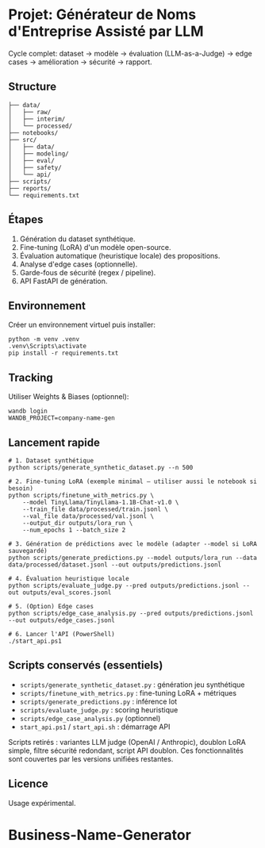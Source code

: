 # Projet: Générateur de Noms d'Entreprise Assisté par LLM

Cycle complet: dataset → modèle → évaluation (LLM-as-a-Judge) → edge cases → amélioration → sécurité → rapport.

## Structure
```
├── data/
│   ├── raw/
│   ├── interim/
│   └── processed/
├── notebooks/
├── src/
│   ├── data/
│   ├── modeling/
│   ├── eval/
│   ├── safety/
│   └── api/
├── scripts/
├── reports/
└── requirements.txt
```

## Étapes
1. Génération du dataset synthétique.
2. Fine-tuning (LoRA) d'un modèle open-source.
3. Évaluation automatique (heuristique locale) des propositions.
4. Analyse d'edge cases (optionnelle).
5. Garde-fous de sécurité (regex / pipeline).
6. API FastAPI de génération.

## Environnement
Créer un environnement virtuel puis installer:
```
python -m venv .venv
.venv\Scripts\activate
pip install -r requirements.txt
```

## Tracking
Utiliser Weights & Biases (optionnel):
```
wandb login
WANDB_PROJECT=company-name-gen
```

## Lancement rapide
```
# 1. Dataset synthétique
python scripts/generate_synthetic_dataset.py --n 500

# 2. Fine-tuning LoRA (exemple minimal – utiliser aussi le notebook si besoin)
python scripts/finetune_with_metrics.py \
	--model TinyLlama/TinyLlama-1.1B-Chat-v1.0 \
	--train_file data/processed/train.jsonl \
	--val_file data/processed/val.jsonl \
	--output_dir outputs/lora_run \
	--num_epochs 1 --batch_size 2

# 3. Génération de prédictions avec le modèle (adapter --model si LoRA sauvegardé)
python scripts/generate_predictions.py --model outputs/lora_run --data data/processed/dataset.jsonl --out outputs/predictions.jsonl

# 4. Évaluation heuristique locale
python scripts/evaluate_judge.py --pred outputs/predictions.jsonl --out outputs/eval_scores.jsonl

# 5. (Option) Edge cases
python scripts/edge_case_analysis.py --pred outputs/predictions.jsonl --out outputs/edge_cases.jsonl

# 6. Lancer l'API (PowerShell)
./start_api.ps1
```

## Scripts conservés (essentiels)
- `scripts/generate_synthetic_dataset.py` : génération jeu synthétique
- `scripts/finetune_with_metrics.py` : fine-tuning LoRA + métriques
- `scripts/generate_predictions.py` : inférence lot
- `scripts/evaluate_judge.py` : scoring heuristique
- `scripts/edge_case_analysis.py` (optionnel)
- `start_api.ps1` / `start_api.sh` : démarrage API

Scripts retirés : variantes LLM judge (OpenAI / Anthropic), doublon LoRA simple, filtre sécurité redondant, script API doublon. Ces fonctionnalités sont couvertes par les versions unifiées restantes.

## Licence
Usage expérimental.
# Business-Name-Generator
